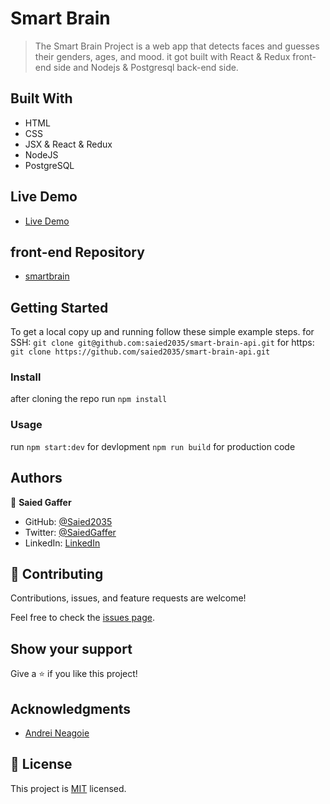 # Smart Brain

> The Smart Brain Project is a web app that detects faces and guesses their genders, ages, and mood. it got built with React & Redux front-end side and Nodejs & Postgresql back-end side.

## Built With

- HTML
- CSS
- JSX & React & Redux
- NodeJS
- PostgreSQL

## Live Demo

- [Live Demo](https://smart-brain-me.netlify.app/)

## front-end Repository

- [smartbrain](https://github.com/saied2035/smartbrain)

## Getting Started


To get a local copy up and running follow these simple example steps.
for SSH:
`git clone git@github.com:saied2035/smart-brain-api.git`
for https:
`git clone https://github.com/saied2035/smart-brain-api.git`
### Install
 
 after cloning the repo run 
 `npm install`

### Usage
  run 
 `npm start:dev` for devlopment
 `npm run build` for production code

## Authors

👤 **Saied Gaffer**

- GitHub: [@Saied2035](https://github.com/saied2035)
- Twitter: [@SaiedGaffer](https://twitter.com/SaiedGaffer)
- LinkedIn: [LinkedIn](https://www.linkedin.com/in/saiedgaffer/)

## 🤝 Contributing

Contributions, issues, and feature requests are welcome!

Feel free to check the [issues page](https://github.com/saied2035/smart-brain-api/issues).

## Show your support

Give a ⭐️ if you like this project!

## Acknowledgments

- [Andrei Neagoie](https://github.com/aneagoie)

## 📝 License

This project is [MIT](./MIT.md) licensed.

